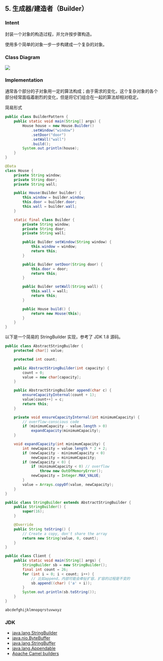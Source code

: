 ##  5. 生成器/建造者（Builder）

### Intent

封装一个对象的构造过程，并允许按步骤构造。

使用多个简单的对象一步一步构建成一个复杂的对象。

### Class Diagram

<img src="./image/生成器.png"/> 

### Implementation

通常各个部分的子对象用一定的算法构成；由于需求的变化，这个复杂对象的各个部分经常面临着剧烈的变化，但是将它们组合在一起的算法却相对稳定。

简易形式

```java
public class BuilderPattern {
    public static void main(String[] args) {
        House house = new House.Builder()
            .setWindow("window")
            .setDoor("door")
            .setWall("wall")
            .build();
        System.out.println(house);
    }
}

@Data
class House {
    private String window;
    private String door;
    private String wall;

    public House(Builder builder) {
        this.window = builder.window;
        this.door = builder.door;
        this.wall = builder.wall;
    }

    static final class Builder {
        private String window;
        private String door;
        private String wall;

        public Builder setWindow(String window) {
            this.window = window;
            return this;
        }

        public Builder setDoor(String door) {
            this.door = door;
            return this;
        }

        public Builder setWall(String wall) {
            this.wall = wall;
            return this;
        }

        public House build() {
            return new House(this);
        }
    }
}
```







以下是一个简易的 StringBuilder 实现，参考了 JDK 1.8 源码。

```java
public class AbstractStringBuilder {
    protected char[] value;

    protected int count;

    public AbstractStringBuilder(int capacity) {
        count = 0;
        value = new char[capacity];
    }

    public AbstractStringBuilder append(char c) {
        ensureCapacityInternal(count + 1);
        value[count++] = c;
        return this;
    }

    private void ensureCapacityInternal(int minimumCapacity) {
        // overflow-conscious code
        if (minimumCapacity - value.length > 0)
            expandCapacity(minimumCapacity);
    }

    void expandCapacity(int minimumCapacity) {
        int newCapacity = value.length * 2 + 2;
        if (newCapacity - minimumCapacity < 0)
            newCapacity = minimumCapacity;
        if (newCapacity < 0) {
            if (minimumCapacity < 0) // overflow
                throw new OutOfMemoryError();
            newCapacity = Integer.MAX_VALUE;
        }
        value = Arrays.copyOf(value, newCapacity);
    }
}
```

```java
public class StringBuilder extends AbstractStringBuilder {
    public StringBuilder() {
        super(16);
    }

    @Override
    public String toString() {
        // Create a copy, don't share the array
        return new String(value, 0, count);
    }
}
```

```java
public class Client {
    public static void main(String[] args) {
        StringBuilder sb = new StringBuilder();
        final int count = 26;
        for (int i = 0; i < count; i++) {
            // 比如append，内部可能会牵扯扩容，扩容的过程是不变的
            sb.append((char) ('a' + i));
        }
        System.out.println(sb.toString());
    }
}
```

```html
abcdefghijklmnopqrstuvwxyz
```

### JDK

- [java.lang.StringBuilder](http://docs.oracle.com/javase/8/docs/api/java/lang/StringBuilder.html)
- [java.nio.ByteBuffer](http://docs.oracle.com/javase/8/docs/api/java/nio/ByteBuffer.html#put-byte-)
- [java.lang.StringBuffer](http://docs.oracle.com/javase/8/docs/api/java/lang/StringBuffer.html#append-boolean-)
- [java.lang.Appendable](http://docs.oracle.com/javase/8/docs/api/java/lang/Appendable.html)
- [Apache Camel builders](https://github.com/apache/camel/tree/0e195428ee04531be27a0b659005e3aa8d159d23/camel-core/src/main/java/org/apache/camel/builder)
